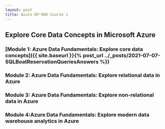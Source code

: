 ```yaml
---
layout: post
title: Azure DP-900 Course 1
---
```

## Explore Core Data Concepts in Microsoft Azure
### [Module 1: Azure Data Fundamentals: Explore core data concepts]({{ site.baseurl }}{% post_url ../_posts/2021-07-07-SQLBoatReservationQueriesAnswers %})
### Module 2: Azure Data Fundamentals: Explore relational data in Azure
### Module 3: Azure Data Fundamentals: Explore non-relational data in Azure
### Module 4:Azure Data Fundamentals: Explore modern data warehouse analytics in Azure


